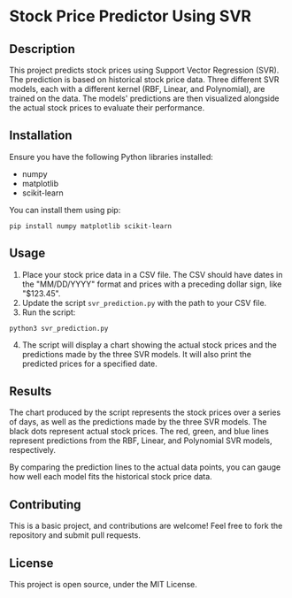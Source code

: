 
# Stock Price Predictor Using SVR

## Description
This project predicts stock prices using Support Vector Regression (SVR). The prediction is based on historical stock price data. Three different SVR models, each with a different kernel (RBF, Linear, and Polynomial), are trained on the data. The models' predictions are then visualized alongside the actual stock prices to evaluate their performance.

## Installation
Ensure you have the following Python libraries installed:
- numpy
- matplotlib
- scikit-learn

You can install them using pip:
```
pip install numpy matplotlib scikit-learn
```

## Usage
1. Place your stock price data in a CSV file. The CSV should have dates in the "MM/DD/YYYY" format and prices with a preceding dollar sign, like "$123.45".
2. Update the script `svr_prediction.py` with the path to your CSV file.
3. Run the script:
```
python3 svr_prediction.py
```
4. The script will display a chart showing the actual stock prices and the predictions made by the three SVR models. It will also print the predicted prices for a specified date.

## Results
The chart produced by the script represents the stock prices over a series of days, as well as the predictions made by the three SVR models. The black dots represent actual stock prices. The red, green, and blue lines represent predictions from the RBF, Linear, and Polynomial SVR models, respectively.

By comparing the prediction lines to the actual data points, you can gauge how well each model fits the historical stock price data.

## Contributing
This is a basic project, and contributions are welcome! Feel free to fork the repository and submit pull requests.

## License
This project is open source, under the MIT License.

